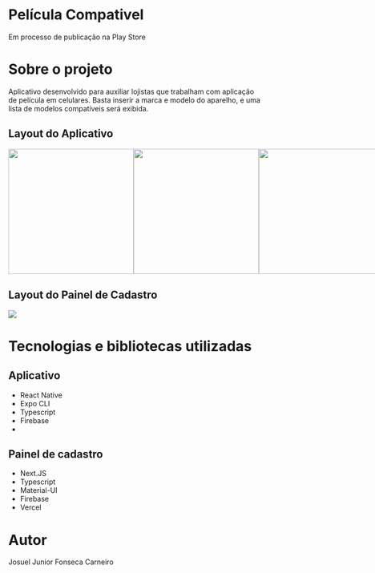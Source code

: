# Película Compativel

Em processo de publicação na Play Store


# Sobre o projeto

 
Aplicativo desenvolvido para auxiliar lojistas que trabalham com aplicação de película em celulares.
Basta inserir a marca e modelo do aparelho, e uma lista de modelos compatíveis será exibida.

## Layout do Aplicativo 


<div style="display: flex;">
  <img src="https://www.datocms-assets.com/115877/1712870179-screenshot_20240411_160436_expo-go.jpg" width="250px">
  <img src="https://www.datocms-assets.com/115877/1712870185-screenshot_20240411_160439_expo-go.jpg" width="250px">
  <img src="https://www.datocms-assets.com/115877/1712870196-screenshot_20240411_160515_expo-go.jpg" width="250px">
</div>

## Layout do Painel de Cadastro

<div style="display: flex;">
  <img src="https://www.datocms-assets.com/115877/1712871133-inserir-um-titulo.png" width="">
</div>

# Tecnologias e bibliotecas utilizadas

## Aplicativo
- React Native
- Expo CLI
- Typescript
- Firebase
- 
## Painel de cadastro
- Next.JS
- Typescript
- Material-UI
- Firebase
- Vercel

# Autor

Josuel Junior Fonseca Carneiro
